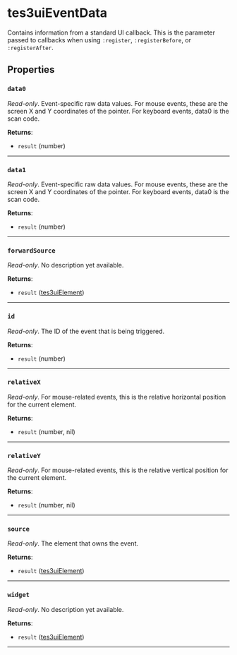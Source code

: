 # tes3uiEventData
<div class="search_terms" style="display: none">tes3uieventdata, eventdata</div>

<!---
	This file is autogenerated. Do not edit this file manually. Your changes will be ignored.
	More information: https://github.com/MWSE/MWSE/tree/master/docs
-->

Contains information from a standard UI callback. This is the parameter passed to callbacks when using `:register`, `:registerBefore`, or `:registerAfter`.

## Properties

### `data0`
<div class="search_terms" style="display: none">data0</div>

*Read-only*. Event-specific raw data values. For mouse events, these are the screen X and Y coordinates of the pointer. For keyboard events, data0 is the scan code.

**Returns**:

* `result` (number)

***

### `data1`
<div class="search_terms" style="display: none">data1</div>

*Read-only*. Event-specific raw data values. For mouse events, these are the screen X and Y coordinates of the pointer. For keyboard events, data0 is the scan code.

**Returns**:

* `result` (number)

***

### `forwardSource`
<div class="search_terms" style="display: none">forwardsource</div>

*Read-only*. No description yet available.

**Returns**:

* `result` ([tes3uiElement](../../types/tes3uiElement))

***

### `id`
<div class="search_terms" style="display: none">id</div>

*Read-only*. The ID of the event that is being triggered.

**Returns**:

* `result` (number)

***

### `relativeX`
<div class="search_terms" style="display: none">relativex</div>

*Read-only*. For mouse-related events, this is the relative horizontal position for the current element.

**Returns**:

* `result` (number, nil)

***

### `relativeY`
<div class="search_terms" style="display: none">relativey</div>

*Read-only*. For mouse-related events, this is the relative vertical position for the current element.

**Returns**:

* `result` (number, nil)

***

### `source`
<div class="search_terms" style="display: none">source</div>

*Read-only*. The element that owns the event.

**Returns**:

* `result` ([tes3uiElement](../../types/tes3uiElement))

***

### `widget`
<div class="search_terms" style="display: none">widget</div>

*Read-only*. No description yet available.

**Returns**:

* `result` ([tes3uiElement](../../types/tes3uiElement))

***

